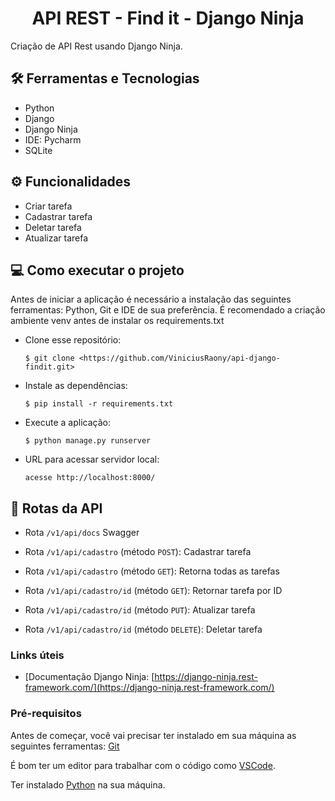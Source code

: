 <h1 align="center">API REST - Find it - Django Ninja</h1>

Criação de API Rest usando Django Ninja.

## 🛠️ Ferramentas e Tecnologias

- Python 
- Django 
- Django Ninja
- IDE: Pycharm
- SQLite 

## ⚙ Funcionalidades

- Criar tarefa
- Cadastrar tarefa
- Deletar tarefa
- Atualizar tarefa

## 💻 Como executar o projeto

Antes de iniciar a aplicação é necessário a instalação das seguintes ferramentas: Python, Git e IDE de sua preferência. 
É recomendado a criação ambiente venv antes de instalar os requirements.txt

- Clone esse repositório:

  ```$ git clone <https://github.com/ViniciusRaony/api-django-findit.git>```

- Instale as dependências:

  ```$ pip install -r requirements.txt```

- Execute a aplicação:
 
  ```$ python manage.py runserver```

- URL para acessar servidor local:

  ```acesse http://localhost:8000/``` 


## 🚉 Rotas da API


- Rota ```/v1/api/docs``` Swagger

- Rota ```/v1/api/cadastro``` (método ```POST```): Cadastrar tarefa

-  Rota ```/v1/api/cadastro``` (método ```GET```): Retorna todas as tarefas

- Rota ```/v1/api/cadastro/id``` (método ```GET```): Retornar tarefa por ID

- Rota ```/v1/api/cadastro/id``` (método ```PUT```): Atualizar tarefa

- Rota ```/v1/api/cadastro/id``` (método ```DELETE```): Deletar tarefa


### Links úteis

- [Documentação Django Ninja: [https://django-ninja.rest-framework.com/](https://django-ninja.rest-framework.com/)


### Pré-requisitos

Antes de começar, você vai precisar ter instalado em sua máquina as seguintes ferramentas:
[Git](https://git-scm.com)

É bom ter um editor para trabalhar com o código como [VSCode](https://code.visualstudio.com/).

Ter instalado [Python](https://www.python.org/) na sua máquina.

